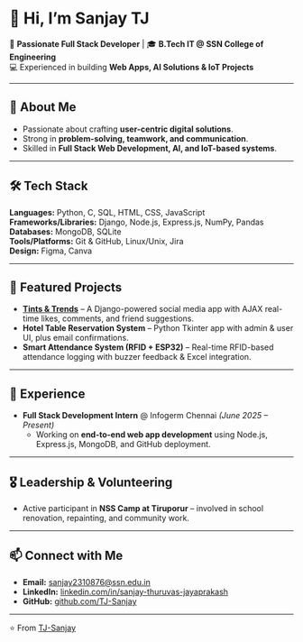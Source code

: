 # 👋 Hi, I’m Sanjay TJ  

📍 **Passionate Full Stack Developer** | 🎓 **B.Tech IT @ SSN College of Engineering**  
💻 Experienced in building **Web Apps, AI Solutions & IoT Projects**  

---

## 🚀 About Me  
- Passionate about crafting **user-centric digital solutions**.  
- Strong in **problem-solving, teamwork, and communication**.  
- Skilled in **Full Stack Web Development, AI, and IoT-based systems**.  

---

## 🛠 Tech Stack  
**Languages:** Python, C, SQL, HTML, CSS, JavaScript  
**Frameworks/Libraries:** Django, Node.js, Express.js, NumPy, Pandas  
**Databases:** MongoDB, SQLite  
**Tools/Platforms:** Git & GitHub, Linux/Unix, Jira  
**Design:** Figma, Canva  

---

## 📌 Featured Projects  
- **[Tints & Trends](https://github.com/shsf-101112/Social-Media-App)** – A Django-powered social media app with AJAX real-time likes, comments, and friend suggestions.  
- **Hotel Table Reservation System** – Python Tkinter app with admin & user UI, plus email confirmations.  
- **Smart Attendance System (RFID + ESP32)** – Real-time RFID-based attendance logging with buzzer feedback & Excel integration.  

---

## 🌟 Experience  
- **Full Stack Development Intern** @ Infogerm Chennai *(June 2025 – Present)*  
  - Working on **end-to-end web app development** using Node.js, Express.js, MongoDB, and GitHub deployment.  

---

## 🎖 Leadership & Volunteering  
- Active participant in **NSS Camp at Tiruporur** – involved in school renovation, repainting, and community work.  

---

## 📫 Connect with Me  
- **Email:** [sanjay2310876@ssn.edu.in](mailto:sanjay2310876@ssn.edu.in)  
- **LinkedIn:** [linkedin.com/in/sanjay-thuruvas-jayaprakash](https://www.linkedin.com/in/sanjay-thuruvas-jayaprakash-a75777305)  
- **GitHub:** [github.com/TJ-Sanjay](https://github.com/TJ-Sanjay)  

---

⭐️ From [TJ-Sanjay](https://github.com/TJ-Sanjay)
